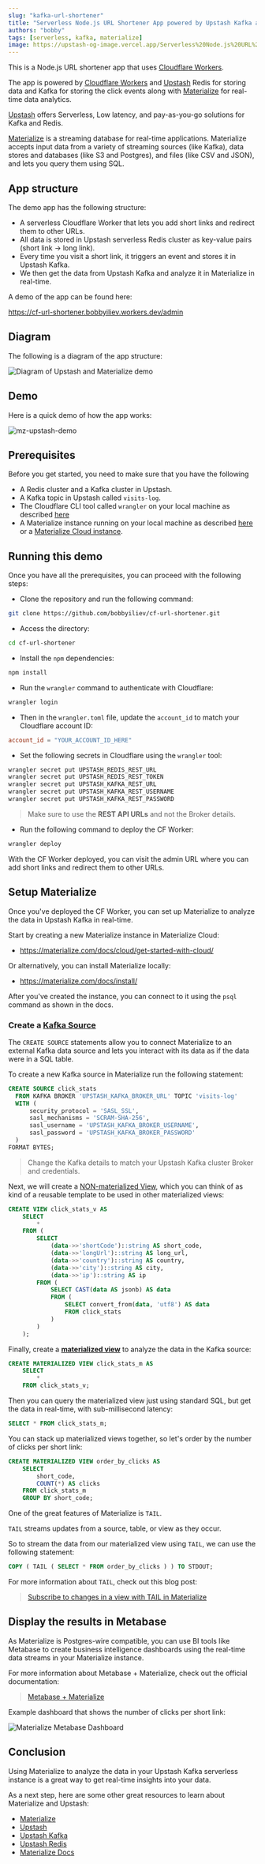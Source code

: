 ```yaml
---
slug: "kafka-url-shortener"
title: "Serverless Node.js URL Shortener App powered by Upstash Kafka and Materialize"
authors: "bobby"
tags: [serverless, kafka, materialize]
image: https://upstash-og-image.vercel.app/Serverless%20Node.js%20URL%20Shortener%20App%20powered%20by%20Upstash%20Kafka%20and%20Materialize.png?theme=light&md=1&fontSize=100px&authorName=Bobby+Iliev&authorTitle=DevOps+Engineer+%28Guest+Author%29&authorPhoto=https%3A%2F%2Fdev-to-uploads.s3.amazonaws.com%2Fuploads%2Fuser%2Fprofile_image%2F191651%2Fa7ce5d4e-1298-48e7-b99e-a9755d786776.jpeg
---
```



This is a Node.js URL shortener app that uses [Cloudflare Workers](https://www.cloudflare.com/workers/).

The app is powered by [Cloudflare Workers](https://www.cloudflare.com/workers/) and [Upstash](https://upstash.com/) Redis for storing data and Kafka for storing the click events along with [Materialize](https://materialize.com/) for real-time data analytics.

<!--truncate -->

[Upstash](https://upstash.com/) offers Serverless, Low latency, and pay-as-you-go solutions for Kafka and Redis.

[Materialize](https://materialize.com) is a streaming database for real-time applications. Materialize accepts input data from a variety of streaming sources (like Kafka), data stores and databases (like S3 and Postgres), and files (like CSV and JSON), and lets you query them using SQL.

## App structure

The demo app has the following structure:

- A serverless Cloudflare Worker that lets you add short links and redirect them to other URLs.
- All data is stored in Upstash serverless Redis cluster as key-value pairs (short link -> long link).
- Every time you visit a short link, it triggers an event and stores it in Upstash Kafka.
- We then get the data from Upstash Kafka and analyze it in Materialize in real-time.

A demo of the app can be found here:

https://cf-url-shortener.bobbyiliev.workers.dev/admin

## Diagram

The following is a diagram of the app structure:

![Diagram of Upstash and Materialize demo](https://user-images.githubusercontent.com/21223421/160150800-2d304712-13c1-4d15-910a-9f99b7b33771.png)

## Demo

Here is a quick demo of how the app works:

![mz-upstash-demo](https://user-images.githubusercontent.com/21223421/160150872-58fca546-5a86-4132-8bb4-a989dc87ba83.gif)

## Prerequisites

Before you get started, you need to make sure that you have the following

- A Redis cluster and a Kafka cluster in Upstash.
- A Kafka topic in Upstash called `visits-log`.
- The Cloudflare CLI tool called `wrangler` on your local machine as described [here](https://developers.cloudflare.com/workers/cli-wrangler/install-update/)
- A Materialize instance running on your local machine as described [here](https://materialize.com/docs/install/) or a [Materialize Cloud instance](https://cloud.materialize.com/deployments).

## Running this demo

Once you have all the prerequisites, you can proceed with the following steps:

- Clone the repository and run the following command:

```bash
git clone https://github.com/bobbyiliev/cf-url-shortener.git
```

- Access the directory:

```bash
cd cf-url-shortener
```

- Install the `npm` dependencies:

```bash
npm install
```

- Run the `wrangler` command to authenticate with Cloudflare:

```bash
wrangler login
```

- Then in the `wrangler.toml` file, update the `account_id` to match your Cloudflare account ID:

```toml
account_id = "YOUR_ACCOUNT_ID_HERE"
```

- Set the following secrets in Cloudflare using the `wrangler` tool:

```bash
wrangler secret put UPSTASH_REDIS_REST_URL
wrangler secret put UPSTASH_REDIS_REST_TOKEN
wrangler secret put UPSTASH_KAFKA_REST_URL
wrangler secret put UPSTASH_KAFKA_REST_USERNAME
wrangler secret put UPSTASH_KAFKA_REST_PASSWORD
```

> Make sure to use the **REST API URLs** and not the Broker details.

- Run the following command to deploy the CF Worker:

```bash
wrangler deploy
```

With the CF Worker deployed, you can visit the admin URL where you can add short links and redirect them to other URLs.

## Setup Materialize

Once you've deployed the CF Worker, you can set up Materialize to analyze the data in Upstash Kafka in real-time.

Start by creating a new Materialize instance in Materialize Cloud:

- https://materialize.com/docs/cloud/get-started-with-cloud/

Or alternatively, you can install Materialize locally:

- https://materialize.com/docs/install/

After you've created the instance, you can connect to it using the `psql` command as shown in the docs.

### Create a [Kafka Source](https://materialize.com/docs/sql/create-source/kafka/)

The `CREATE SOURCE` statements allow you to connect Materialize to an external Kafka data source and lets you interact with its data as if the data were in a SQL table.

To create a new Kafka source in Materialize run the following statement:

```sql
CREATE SOURCE click_stats
  FROM KAFKA BROKER 'UPSTASH_KAFKA_BROKER_URL' TOPIC 'visits-log'
  WITH (
      security_protocol = 'SASL_SSL',
      sasl_mechanisms = 'SCRAM-SHA-256',
      sasl_username = 'UPSTASH_KAFKA_BROKER_USERNAME',
      sasl_password = 'UPSTASH_KAFKA_BROKER_PASSWORD'
  )
FORMAT BYTES;
```

> Change the Kafka details to match your Upstash Kafka cluster Broker and credentials.

Next, we will create a [NON-materialized View](https://materialize.com/docs/sql/create-view), which you can think of as kind of a reusable template to be used in other materialized views:

```sql
CREATE VIEW click_stats_v AS
    SELECT
        *
    FROM (
        SELECT
            (data->>'shortCode')::string AS short_code,
            (data->>'longUrl')::string AS long_url,
            (data->>'country')::string AS country,
            (data->>'city')::string AS city,
            (data->>'ip')::string AS ip
        FROM (
            SELECT CAST(data AS jsonb) AS data
            FROM (
                SELECT convert_from(data, 'utf8') AS data
                FROM click_stats
            )
        )
    );
```

Finally, create a [**materialized view**](https://materialize.com/docs/sql/create-materialized-view) to analyze the data in the Kafka source:

```sql
CREATE MATERIALIZED VIEW click_stats_m AS
    SELECT
        *
    FROM click_stats_v;
```

Then you can query the materialized view just using standard SQL, but get the data in real-time, with sub-millisecond latency:

```sql
SELECT * FROM click_stats_m;
```

You can stack up materialized views together, so let's order by the number of clicks per short link:

```sql
CREATE MATERIALIZED VIEW order_by_clicks AS
    SELECT
        short_code,
        COUNT(*) AS clicks
    FROM click_stats_m
    GROUP BY short_code;
```

One of the great features of Materialize is `TAIL`.

`TAIL` streams updates from a source, table, or view as they occur.

So to stream the data from our materialized view using `TAIL`, we can use the following statement:

```sql
COPY ( TAIL ( SELECT * FROM order_by_clicks ) ) TO STDOUT;
```

For more information about `TAIL`, check out this blog post:

> [Subscribe to changes in a view with TAIL in Materialize](https://materialize.com/subscribe-to-changes-in-a-view-with-tail-in-materialize/)

## Display the results in Metabase

As Materialize is Postgres-wire compatible, you can use BI tools like Metabase to create business intelligence dashboards using the real-time data streams in your Materialize instance.

For more information about Metabase + Materialize, check out the official documentation:

> [Metabase + Materialize](https://materialize.com/docs/third-party/metabase/)

Example dashboard that shows the number of clicks per short link:

![Materialize Metabase Dashboard](https://user-images.githubusercontent.com/21223421/162766444-5b78f011-9f0a-4515-9998-d8836040ddd7.png)

## Conclusion

Using Materialize to analyze the data in your Upstash Kafka serverless instance is a great way to get real-time insights into your data.

As a next step, here are some other great resources to learn about Materialize and Upstash:

- [Materialize](https://materialize.com/)
- [Upstash](https://upstash.com/)
- [Upstash Kafka](https://upstash.com/kafka/)
- [Upstash Redis](https://upstash.com/redis/)
- [Materialize Docs](https://materialize.com/docs/)